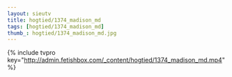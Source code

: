 ```yaml
--- 
layout: sieutv
title: hogtied/1374_madison_md
tags: [hogtied/1374_madison_md]
thumb_: hogtied/1374_madison_md.jpg
---
```

{% include tvpro key="http://admin.fetishbox.com/_content/hogtied/1374_madison_md.mp4" %} 

